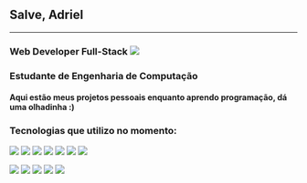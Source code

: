 ## Salve, Adriel
---------------------------
### Web Developer Full-Stack <img src="https://img.icons8.com/stickers/25/000000/internet.png"/>
### Estudante de Engenharia de Computação

#### Aqui estão meus projetos pessoais enquanto aprendo programação, dá uma olhadinha :)


### Tecnologias que utilizo no momento: 
<img src="https://img.icons8.com/color/48/000000/html-5--v1.png"/> <img src="https://img.icons8.com/color/48/000000/css3.png"/> <img src="https://img.icons8.com/color/48/000000/javascript--v1.png"/> <img src="https://img.icons8.com/color/48/000000/sass.png"/> <img src="https://img.icons8.com/color/48/000000/bootstrap.png"/> <img src="https://img.icons8.com/color/48/000000/react-native.png"/> <img src="https://img.icons8.com/color/48/000000/typescript.png"/>

<img src="https://img.icons8.com/color/48/000000/nodejs.png"/> <img src="https://img.icons8.com/color/48/000000/mongodb.png"/> <img src="https://img.icons8.com/color/48/000000/webpack.png"/> <img src="https://img.icons8.com/color/48/000000/npm.png"/> <img src="https://img.icons8.com/color/48/000000/api-settings.png"/>
